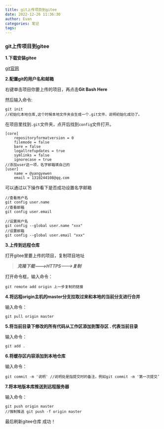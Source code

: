 ```yaml
---
title: git上传项目到gitee
date: 2022-12-26 11:36:30
author: Evan
categories: 笔记
tags:
---
```


### git上传项目到gitee

**1.下载安装gitee**

[git官网](https://git-scm.com/download/win)

**2.配置git的用户名和邮箱**

右键单击项目你要上传的项目，再点击**Git Bash Here**

然后输入命令:

```text
git init 
//初始化本地仓库,这个时候本地文件夹会生成一个.git文件，说明初始化成功了。
```

在项目里找到`.git`文件夹，点开后找到`config`文件打开。

```text
[core]
	repositoryformatversion = 0
	filemode = false
	bare = false
	logallrefupdates = true
	symlinks = false
	ignorecase = true
//添加user这一项，名字邮箱填自己的
[user]
	name = @yangyewen
	email = 1310244108@qq.com
```

可以通过以下操作看下是否成功设置名字邮箱

```text
//查看用户名
git config user.name
//查看邮箱
git config user.email

//设置用户名
git config --global user.name "xxx"
//设置邮箱
git config --global user.email "xxx"
```

**3.上传到远程仓库**

打开gitee里要上传的项目，复制项目地址

>  ***克隆下载--->HTTPS--->复制***

打开命令框，输入命令：

```text
git remote add origin 上一步复制的链接
```

**4.将远程origin主机的master分支拉取过来和本地的当前分支进行合并**

输入命令：

```text
git pull origin master
```

**5.将当前目录下修改的所有代码从工作区添加到暂存区 . 代表当前目录**

输入命令：

```text
git add .
```

**6.将缓存区内容添加到本地仓库**

输入命令：

```text
git commit -m '说明' //说明处是指提交时的备注，例如git commit -m '第一次提交’
```

**7.将本地版本库推送到远程服务器**

输入命令：

```text
git push origin master
//强制推送 git push -f origin master
```

最后刷新gitee仓库 成功！

